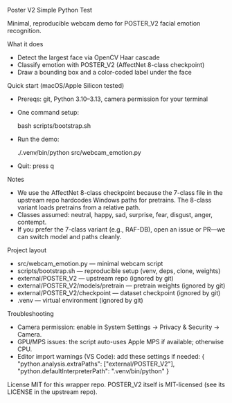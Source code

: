 Poster V2 Simple Python Test

Minimal, reproducible webcam demo for POSTER_V2 facial emotion recognition.

What it does
- Detect the largest face via OpenCV Haar cascade
- Classify emotion with POSTER_V2 (AffectNet 8-class checkpoint)
- Draw a bounding box and a color-coded label under the face

Quick start (macOS/Apple Silicon tested)
- Prereqs: git, Python 3.10–3.13, camera permission for your terminal
- One command setup:
  
  bash scripts/bootstrap.sh

- Run the demo:
  
  ./.venv/bin/python src/webcam_emotion.py

- Quit: press q

Notes
- We use the AffectNet 8-class checkpoint because the 7-class file in the upstream repo hardcodes Windows paths for pretrains. The 8-class variant loads pretrains from a relative path.
- Classes assumed: neutral, happy, sad, surprise, fear, disgust, anger, contempt.
- If you prefer the 7-class variant (e.g., RAF-DB), open an issue or PR—we can switch model and paths cleanly.

Project layout
- src/webcam_emotion.py — minimal webcam script
- scripts/bootstrap.sh — reproducible setup (venv, deps, clone, weights)
- external/POSTER_V2 — upstream repo (ignored by git)
- external/POSTER_V2/models/pretrain — pretrain weights (ignored by git)
- external/POSTER_V2/checkpoint — dataset checkpoint (ignored by git)
- .venv — virtual environment (ignored by git)

Troubleshooting
- Camera permission: enable in System Settings → Privacy & Security → Camera.
- GPU/MPS issues: the script auto-uses Apple MPS if available; otherwise CPU.
- Editor import warnings (VS Code): add these settings if needed:
  {
    "python.analysis.extraPaths": ["external/POSTER_V2"],
    "python.defaultInterpreterPath": ".venv/bin/python"
  }

License
MIT for this wrapper repo. POSTER_V2 itself is MIT-licensed (see its LICENSE in the upstream repo).
